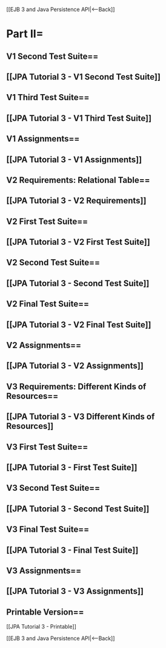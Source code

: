 [[EJB 3 and Java Persistence API|<--Back]]
# Part II=

## V1 Second Test Suite==
[[JPA Tutorial 3 - V1 Second Test Suite]]
----
## V1 Third Test Suite==
[[JPA Tutorial 3 - V1 Third Test Suite]]
----
## V1 Assignments==
[[JPA Tutorial 3 - V1 Assignments]]
----
## V2 Requirements: Relational Table==
[[JPA Tutorial 3 - V2 Requirements]]
----
## V2 First Test Suite==
[[JPA Tutorial 3 - V2 First Test Suite]]
----
## V2 Second Test Suite==
[[JPA Tutorial 3 - Second Test Suite]]
----
## V2 Final Test Suite==
[[JPA Tutorial 3 - V2 Final Test Suite]]
----
## V2 Assignments==
[[JPA Tutorial 3 - V2 Assignments]]
----
## V3 Requirements: Different Kinds of Resources==
[[JPA Tutorial 3 - V3 Different Kinds of Resources]]
----
## V3 First Test Suite==
[[JPA Tutorial 3 - First Test Suite]]
----
## V3 Second Test Suite==
[[JPA Tutorial 3 - Second Test Suite]]
----
## V3 Final Test Suite==
[[JPA Tutorial 3 - Final Test Suite]]
----
## V3 Assignments==
[[JPA Tutorial 3 - V3 Assignments]]
----
## Printable Version==
[[JPA Tutorial 3 - Printable]]

[[EJB 3 and Java Persistence API|<--Back]]
 